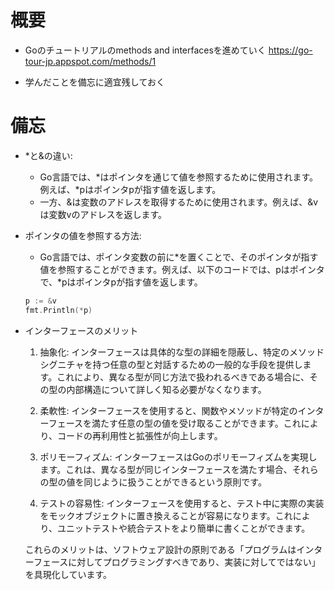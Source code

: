 # 概要
- Goのチュートリアルのmethods and interfacesを進めていく
https://go-tour-jp.appspot.com/methods/1

- 学んだことを備忘に適宜残しておく

# 備忘
- *と&の違い:
    - Go言語では、*はポインタを通じて値を参照するために使用されます。例えば、*pはポインタpが指す値を返します。
    - 一方、&は変数のアドレスを取得するために使用されます。例えば、&vは変数vのアドレスを返します。

- ポインタの値を参照する方法:
    - Go言語では、ポインタ変数の前に*を置くことで、そのポインタが指す値を参照することができます。例えば、以下のコードでは、pはポインタで、*pはポインタpが指す値を返します。
    ```go
    p := &v
    fmt.Println(*p)
    ```

- インターフェースのメリット
    1. 抽象化: インターフェースは具体的な型の詳細を隠蔽し、特定のメソッドシグニチャを持つ任意の型と対話するための一般的な手段を提供します。これにより、異なる型が同じ方法で扱われるべきである場合に、その型の内部構造について詳しく知る必要がなくなります。

    2. 柔軟性: インターフェースを使用すると、関数やメソッドが特定のインターフェースを満たす任意の型の値を受け取ることができます。これにより、コードの再利用性と拡張性が向上します。

    3. ポリモーフィズム: インターフェースはGoのポリモーフィズムを実現します。これは、異なる型が同じインターフェースを満たす場合、それらの型の値を同じように扱うことができるという原則です。

    4. テストの容易性: インターフェースを使用すると、テスト中に実際の実装をモックオブジェクトに置き換えることが容易になります。これにより、ユニットテストや統合テストをより簡単に書くことができます。

    これらのメリットは、ソフトウェア設計の原則である「プログラムはインターフェースに対してプログラミングすべきであり、実装に対してではない」を具現化しています。

